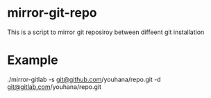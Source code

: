 # mirror-git-repo

This is a script to mirror git reposiroy between diffeent git installation

# Example
./mirror-gitlab -s git@github.com/youhana/repo.git -d git@gitlab.com/youhana/repo.git
